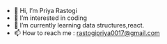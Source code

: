 - 👋 Hi, I’m Priya Rastogi
- 👀 I’m interested in coding
- 🌱 I’m currently learning data structures,react.
- 📫 How to reach me : rastogipriya0017@gmail.com

<!---
PriyaR17/PriyaR17 is a ✨ special ✨ repository because its `README.md` (this file) appears on your GitHub profile.
You can click the Preview link to take a look at your changes.
--->

